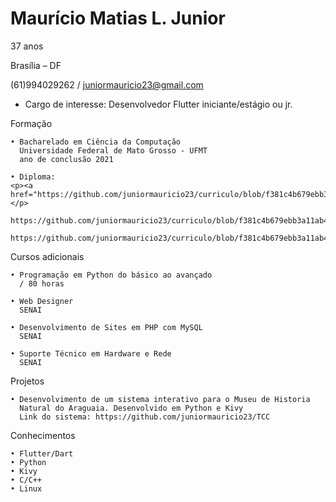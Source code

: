 # Maurício Matias L. Junior

37 anos

Brasília – DF

(61)994029262 / juniormauricio23@gmail.com

- Cargo de interesse: Desenvolvedor Flutter iniciante/estágio ou jr. 

Formação

    • Bacharelado em Ciência da Computação 
      Universidade Federal de Mato Grosso - UFMT 
      ano de conclusão 2021
      
    • Diploma:         
    <p><a href="https://github.com/juniormauricio23/curriculo/blob/f381c4b679ebb3a11ab48364cc1c44ad82b44962/diploma_frente1.jpg/">W3C</a></p>
      https://github.com/juniormauricio23/curriculo/blob/f381c4b679ebb3a11ab48364cc1c44ad82b44962/diploma_frente1.jpg
      https://github.com/juniormauricio23/curriculo/blob/f381c4b679ebb3a11ab48364cc1c44ad82b44962/diploma_verso1.jpg
      

Cursos adicionais

    • Programação em Python do básico ao avançado
      / 80 horas

    • Web Designer 
      SENAI

    • Desenvolvimento de Sites em PHP com MySQL
      SENAI
      
    • Suporte Técnico em Hardware e Rede
      SENAI
      
Projetos

    • Desenvolvimento de um sistema interativo para o Museu de Historia
      Natural do Araguaia. Desenvolvido em Python e Kivy
      Link do sistema: https://github.com/juniormauricio23/TCC
      
Conhecimentos

    • Flutter/Dart
    • Python  
    • Kivy
    • C/C++    
    • Linux
